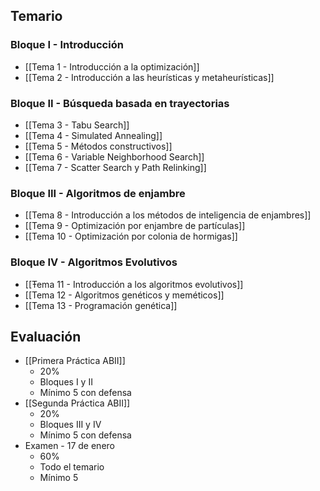 ## Temario
### Bloque I - Introducción
- [[Tema 1 - Introducción a la optimización]]
- [[Tema 2 - Introducción a las heurísticas y metaheurísticas]]
### Bloque II - Búsqueda basada en trayectorias
- [[Tema 3 - Tabu Search]]
- [[Tema 4 - Simulated Annealing]]
- [[Tema 5 - Métodos constructivos]]
- [[Tema 6 - Variable Neighborhood Search]]
- [[Tema 7 - Scatter Search y Path Relinking]]
### Bloque III - Algoritmos de enjambre
- [[Tema 8 - Introducción a los métodos de inteligencia de enjambres]]
- [[Tema 9 - Optimización por enjambre de partículas]]
- [[Tema 10 - Optimización por colonia de hormigas]]
### Bloque IV - Algoritmos Evolutivos
- [[Ŧema 11 - Introducción a los algoritmos evolutivos]]
- [[Tema 12 - Algoritmos genéticos y meméticos]]
- [[Tema 13 - Programación genética]]
## Evaluación
- [[Primera Práctica ABII]]
	- 20%
	- Bloques I y II 
	- Mínimo 5 con defensa
- [[Segunda Práctica ABII]]
	- 20%
	- Bloques III y IV
	- Mínimo 5 con defensa
- Examen - 17 de enero
	- 60%
	- Todo el temario
	- Mínimo 5